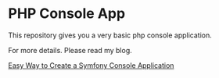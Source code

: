# PHP Console App

This repository gives you a very basic php console application. 

For more details. Please read my blog. 

[Easy Way to Create a Symfony Console Application](https://github.com/tanvir/php-console-app)
